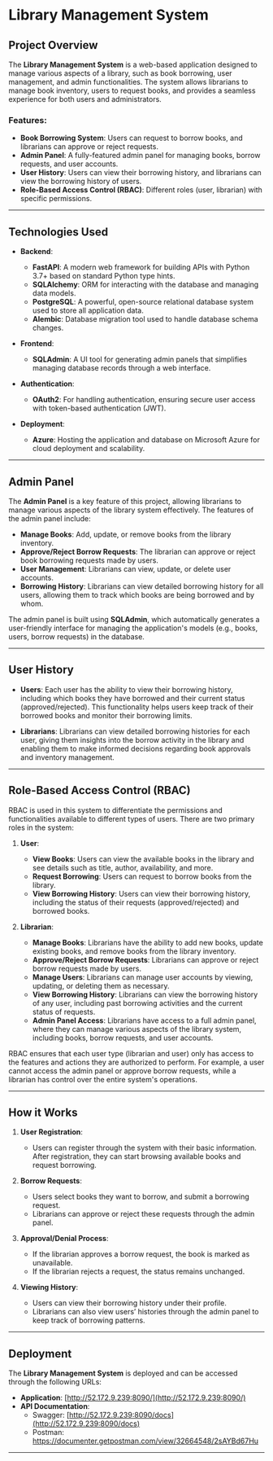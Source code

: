 # Library Management System

## Project Overview

The **Library Management System** is a web-based application designed to manage various aspects of a library, such as book borrowing, user management, and admin functionalities. The system allows librarians to manage book inventory, users to request books, and provides a seamless experience for both users and administrators.

### Features:
- **Book Borrowing System**: Users can request to borrow books, and librarians can approve or reject requests.
- **Admin Panel**: A fully-featured admin panel for managing books, borrow requests, and user accounts.
- **User History**: Users can view their borrowing history, and librarians can view the borrowing history of users.
- **Role-Based Access Control (RBAC)**: Different roles (user, librarian) with specific permissions.

---

## Technologies Used

- **Backend**: 
  - **FastAPI**: A modern web framework for building APIs with Python 3.7+ based on standard Python type hints.
  - **SQLAlchemy**: ORM for interacting with the database and managing data models.
  - **PostgreSQL**: A powerful, open-source relational database system used to store all application data.
  - **Alembic**: Database migration tool used to handle database schema changes.

- **Frontend**: 
  - **SQLAdmin**: A UI tool for generating admin panels that simplifies managing database records through a web interface.

  
- **Authentication**: 
  - **OAuth2**: For handling authentication, ensuring secure user access with token-based authentication (JWT).
  
- **Deployment**:
  - **Azure**: Hosting the application and database on Microsoft Azure for cloud deployment and scalability.

---

## Admin Panel

The **Admin Panel** is a key feature of this project, allowing librarians to manage various aspects of the library system effectively. The features of the admin panel include:

- **Manage Books**: Add, update, or remove books from the library inventory.
- **Approve/Reject Borrow Requests**: The librarian can approve or reject book borrowing requests made by users.
- **User Management**: Librarians can view, update, or delete user accounts.
- **Borrowing History**: Librarians can view detailed borrowing history for all users, allowing them to track which books are being borrowed and by whom.

The admin panel is built using **SQLAdmin**, which automatically generates a user-friendly interface for managing the application's models (e.g., books, users, borrow requests) in the database.

---

## User History

- **Users**: Each user has the ability to view their borrowing history, including which books they have borrowed and their current status (approved/rejected). This functionality helps users keep track of their borrowed books and monitor their borrowing limits.
  
- **Librarians**: Librarians can view detailed borrowing histories for each user, giving them insights into the borrow activity in the library and enabling them to make informed decisions regarding book approvals and inventory management.

---

## Role-Based Access Control (RBAC)

RBAC is used in this system to differentiate the permissions and functionalities available to different types of users. There are two primary roles in the system:

1. **User**:
   - **View Books**: Users can view the available books in the library and see details such as title, author, availability, and more.
   - **Request Borrowing**: Users can request to borrow books from the library.
   - **View Borrowing History**: Users can view their borrowing history, including the status of their requests (approved/rejected) and borrowed books.

2. **Librarian**:
   - **Manage Books**: Librarians have the ability to add new books, update existing books, and remove books from the library inventory.
   - **Approve/Reject Borrow Requests**: Librarians can approve or reject borrow requests made by users.
   - **Manage Users**: Librarians can manage user accounts by viewing, updating, or deleting them as necessary.
   - **View Borrowing History**: Librarians can view the borrowing history of any user, including past borrowing activities and the current status of requests.
   - **Admin Panel Access**: Librarians have access to a full admin panel, where they can manage various aspects of the library system, including books, borrow requests, and user accounts.

RBAC ensures that each user type (librarian and user) only has access to the features and actions they are authorized to perform. For example, a user cannot access the admin panel or approve borrow requests, while a librarian has control over the entire system's operations.

---

## How it Works

1. **User Registration**:
   - Users can register through the system with their basic information. After registration, they can start browsing available books and request borrowing.

2. **Borrow Requests**:
   - Users select books they want to borrow, and submit a borrowing request.
   - Librarians can approve or reject these requests through the admin panel.

3. **Approval/Denial Process**:
   - If the librarian approves a borrow request, the book is marked as unavailable.
   - If the librarian rejects a request, the status remains unchanged.

4. **Viewing History**:
   - Users can view their borrowing history under their profile.
   - Librarians can also view users’ histories through the admin panel to keep track of borrowing patterns.

---

## Deployment

The **Library Management System** is deployed and can be accessed through the following URLs:

- **Application**: [http://52.172.9.239:8090/](http://52.172.9.239:8090/)
- **API Documentation**:
  - Swagger: [http://52.172.9.239:8090/docs](http://52.172.9.239:8090/docs)
  - Postman: https://documenter.getpostman.com/view/32664548/2sAYBd67Hu

---
